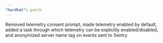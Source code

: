 ```yaml
---
"hardhat": patch
---
```


Removed telemetry consent prompt, made telemetry enabled by default, added a task through which telemetry can be explicitly enabled/disabled, and anonymized server name tag on events sent to Sentry

